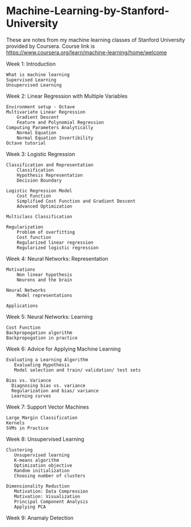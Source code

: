 # Machine-Learning-by-Stanford-University
These are notes from my machine learning classes of Stanford University provided by Coursera. Course link is 
https://www.coursera.org/learn/machine-learning/home/welcome

Week 1: Introduction

    What is machine learning
    Supervised Learning
    Unsupervised Learning
  

Week 2: Linear Regression with Multiple Variables

    Environment setup - Octave
    Multivariate Linear Regression
        Gradient Descent
        Feature and Polynomial Regression
    Computing Parameters Analytically
        Normal Equation
        Normal Equation Invertibility
    Octave tutorial
  
Week 3: Logistic Regression

    Classification and Representation
        Classification
        Hypothesis Representation
        Decision Boundary

    Logistic Regression Model
        Cost Function
        Simplified Cost Function and Gradient Descent
        Advanced Optimization

    Multiclass Classification

    Regularization
        Problem of overfitting
        Cost function
        Regularized linear regression
        Regularized logistic regression
    
Week 4: Neural Networks: Representation

    Motivations
        Non linear hypothesis
        Neurons and the brain

    Neural Networks
        Model representations

    Applications
   
Week 5: Neural Networks: Learning

    Cost Function
    Backpropogation algorithm
    Backpropogation in practice


Week 6: Advice for Applying Machine Learning

    Evaluating a Learning Algorithm
       Evaluating Hypothesis
       Model selection and train/ validation/ test sets

    Bias vs. Variance
      Diagnosing bias vs. variance
      Regularization and bias/ variance
      Learning curves

Week 7: Support Vector Machines

    Large Margin Classification
    Kernels
    SVMs in Practice
    
Week 8: Unsupervised Learning

    Clustering
       Unsupervised learning
       K-means algorithm
       Optimization objective
       Random initialization
       Choosing number of clusters

    Dimensionality Reduction
       Motivation: Data Compression
       Motivation: Visualization
       Principal Component Analysis
       Applying PCA

Week 9: Anamaly Detection

    
